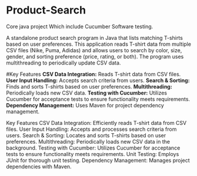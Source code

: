 # Product-Search
Core java project Which include Cucumber Software testing.

A standalone product search program in Java that lists matching T-shirts based on user preferences. This application reads T-shirt data from multiple CSV files (Nike, Puma, Adidas) and allows users to search by color, size, gender, and sorting preference (price, rating, or both). The program uses multithreading to periodically update CSV data.

#Key Features
**CSV Data Integration:** Reads T-shirt data from CSV files.
**User Input Handling:** Accepts search criteria from users.
**Search & Sorting:** Finds and sorts T-shirts based on user preferences.
**Multithreading:** Periodically loads new CSV data.
**Testing with Cucumber:** Utilizes Cucumber for acceptance tests to ensure functionality meets requirements.
**Dependency Management:** Uses Maven for project dependency management.

Key Features
CSV Data Integration: Efficiently reads T-shirt data from CSV files.
User Input Handling: Accepts and processes search criteria from users.
Search & Sorting: Locates and sorts T-shirts based on user preferences.
Multithreading: Periodically loads new CSV data in the background.
Testing with Cucumber: Utilizes Cucumber for acceptance tests to ensure functionality meets requirements.
Unit Testing: Employs JUnit for thorough unit testing.
Dependency Management: Manages project dependencies with Maven.
